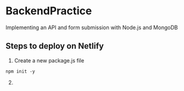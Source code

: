 # BackendPractice
Implementing an API and form submission with Node.js and MongoDB

## Steps to deploy on Netlify

1. Create a new package.js file

`npm init -y`

2. 
